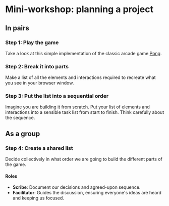 # Mini-workshop: planning a project

## In pairs 

### Step 1: Play the game
Take a look at this simple implementation of the classic arcade game [Pong](https://facapplicants.github.io/planning/pong.html).

### Step 2: Break it into parts
Make a list of all the elements and interactions required to recreate what you see in your browser window.

### Step 3: Put the list into a sequential order
Imagine you are building it from scratch. Put your list of elements and interactions into a sensible task list from start to finish. Think carefully about the sequence.

## As a group

### Step 4: Create a shared list
Decide collectively in what order we are going to build the different parts of the game.

#### Roles
- **Scribe**: Document our decisions and agreed-upon sequence.
- **Facilitator**: Guides the discussion, ensuring everyone's ideas are heard and keeping us focused.
